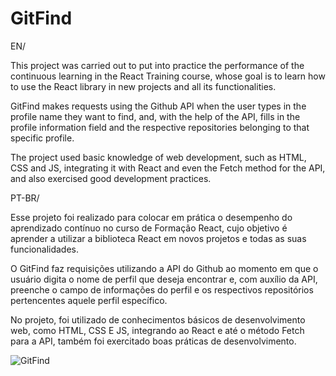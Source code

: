 # GitFind

EN/ 

This project was carried out to put into practice the performance of the continuous learning in the React Training course, whose goal is to learn how to use the React library in new projects and all its functionalities.

GitFind makes requests using the Github API when the user types in the profile name they want to find, and, with the help of the API, fills in the profile information field and the respective repositories belonging to that specific profile.

The project used basic knowledge of web development, such as HTML, CSS and JS, integrating it with React and even the Fetch method for the API, and also exercised good development practices.

PT-BR/

Esse projeto foi realizado para colocar em prática o desempenho do aprendizado contínuo no curso de Formação React, cujo objetivo é aprender a utilizar a biblioteca React em novos projetos e todas as suas funcionalidades.

O GitFind faz requisições utilizando a API do Github ao momento em que o usuário digita o nome de perfil que deseja encontrar e, com auxílio da API, preenche o campo de informações do perfil e os respectivos repositórios pertencentes aquele perfil específico.

No projeto, foi utilizado de conhecimentos básicos de desenvolvimento web, como HTML, CSS E JS, integrando ao React e até o método Fetch para a API, também foi exercitado boas práticas de desenvolvimento.

![GitFind](https://user-images.githubusercontent.com/70165034/191575045-794e4c8f-07c5-4b87-8cc2-bf3e073320aa.png)

